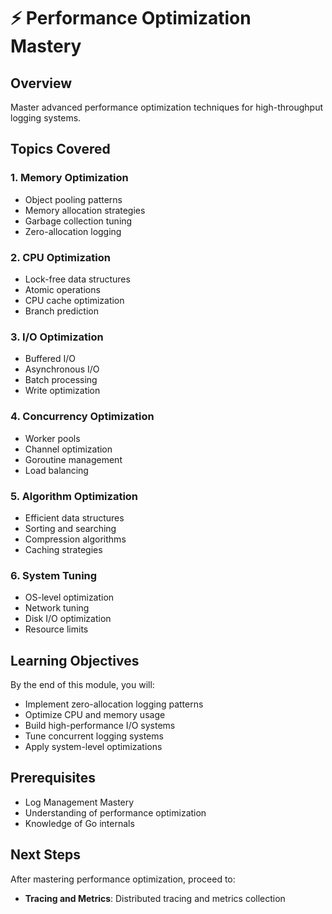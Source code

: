 # ⚡ Performance Optimization Mastery

## Overview
Master advanced performance optimization techniques for high-throughput logging systems.

## Topics Covered

### 1. Memory Optimization
- Object pooling patterns
- Memory allocation strategies
- Garbage collection tuning
- Zero-allocation logging

### 2. CPU Optimization
- Lock-free data structures
- Atomic operations
- CPU cache optimization
- Branch prediction

### 3. I/O Optimization
- Buffered I/O
- Asynchronous I/O
- Batch processing
- Write optimization

### 4. Concurrency Optimization
- Worker pools
- Channel optimization
- Goroutine management
- Load balancing

### 5. Algorithm Optimization
- Efficient data structures
- Sorting and searching
- Compression algorithms
- Caching strategies

### 6. System Tuning
- OS-level optimization
- Network tuning
- Disk I/O optimization
- Resource limits

## Learning Objectives
By the end of this module, you will:
- Implement zero-allocation logging patterns
- Optimize CPU and memory usage
- Build high-performance I/O systems
- Tune concurrent logging systems
- Apply system-level optimizations

## Prerequisites
- Log Management Mastery
- Understanding of performance optimization
- Knowledge of Go internals

## Next Steps
After mastering performance optimization, proceed to:
- **Tracing and Metrics**: Distributed tracing and metrics collection
